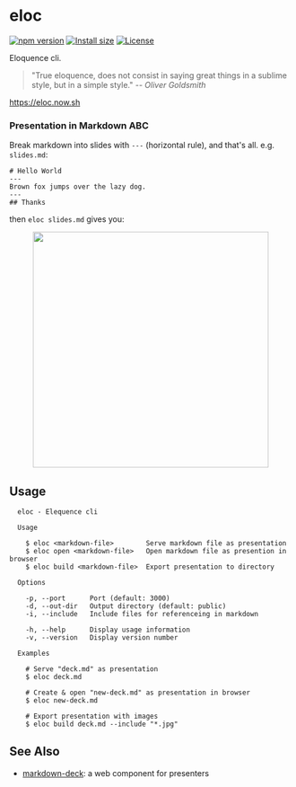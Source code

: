 # eloc

[![npm version][npm-src]][npm-href]
[![Install size][packagephobia-src]][packagephobia-href]
[![License][license-src]][license-href]

Eloquence cli.

> "True eloquence, does not consist in saying great things in a sublime style, but in a simple style."
> _-- Oliver Goldsmith_

https://eloc.now.sh

### Presentation in Markdown ABC

Break markdown into slides with `---` (horizontal rule), and that's all. e.g. `slides.md`:

```
# Hello World
---
Brown fox jumps over the lazy dog.
---
## Thanks
```

then `eloc slides.md` gives you:

<p align="center"><img src="https://eloc-screenshot.now.sh" height="420px" /></p>

## Usage

```
  eloc - Elequence cli

  Usage

    $ eloc <markdown-file>        Serve markdown file as presentation
    $ eloc open <markdown-file>   Open markdown file as presention in browser
    $ eloc build <markdown-file>  Export presentation to directory

  Options

    -p, --port      Port (default: 3000)
    -d, --out-dir   Output directory (default: public)
    -i, --include   Include files for referenceing in markdown

    -h, --help      Display usage information
    -v, --version   Display version number

  Examples

    # Serve "deck.md" as presentation
    $ eloc deck.md

    # Create & open "new-deck.md" as presentation in browser
    $ eloc new-deck.md

    # Export presentation with images
    $ eloc build deck.md --include "*.jpg"
```

## See Also

- [markdown-deck](https://github.com/amio/markdown-deck): a web component for presenters

[npm-src]: https://badgen.net/npm/v/eloc
[npm-href]: https://www.npmjs.com/package/eloc
[coverage-src]: https://badgen.net/codecov/c/github/amio/eloc
[coverage-href]: https://codecov.io/gh/amio/eloc
[packagephobia-src]: https://badgen.net/packagephobia/install/eloc
[packagephobia-href]: https://packagephobia.now.sh/result?p=eloc
[license-src]: https://badgen.net/badge/license/MIT
[license-href]: LICENSE.md
